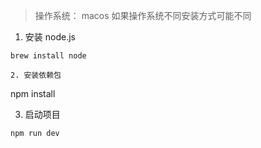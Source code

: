 > 操作系统： macos  如果操作系统不同安装方式可能不同

1. 安装 node.js
```
brew install node

2. 安装依赖包
```
npm install

3. 启动项目
```
npm run dev


